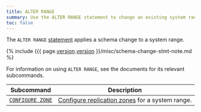 ```yaml
---
title: ALTER RANGE
summary: Use the ALTER RANGE statement to change an existing system range.
toc: false
---
```


The `ALTER RANGE` [statement](sql-statements.html) applies a schema change to a system range.

{% include {{{ page.[version](cluster-settings.html#setting-version).[version](cluster-settings.html#setting-version) }}/misc/schema-change-stmt-note.md %}

For information on using `ALTER RANGE`, see the documents for its relevant subcommands.

Subcommand | Description
-----------|------------
[`CONFIGURE ZONE`](configure-zone.html) | [Configure replication zones](configure-replication-zones.html) for a system range.

